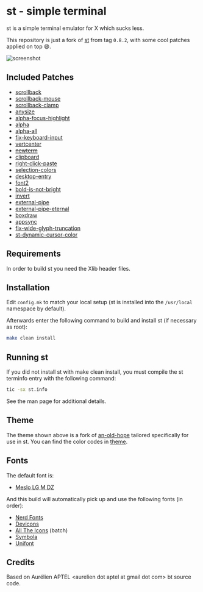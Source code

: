 # st - simple terminal

st is a simple terminal emulator for X which sucks less.

This repository is just a fork of [st](https://git.suckless.org/st) from tag `0.8.2`,
with some cool patches applied on top :smile:.

<img src="./.github/screenshot.png" alt="screenshot" />

## Included Patches

- [scrollback](https://st.suckless.org/patches/scrollback/)
- [scrollback-mouse](https://st.suckless.org/patches/scrollback/)
- [scrollback-clamp](https://github.com/mohkale/st/commit/8bc34c845d7ed8e646aeaa39a1f9feb561b9072f)
- [anysize](https://st.suckless.org/patches/anysize/)
- [alpha-focus-highlight](https://st.suckless.org/patches/alpha_focus_highlight/)
- [alpha](https://st.suckless.org/patches/alpha/)
- [alpha-all](https://github.com/mohkale/st/commit/dc775e23baeb246367eb2be06fcac5b12b01b523)
- [fix-keyboard-input](https://st.suckless.org/patches/fix_keyboard_input/)
- [vertcenter](https://st.suckless.org/patches/vertcenter/)
- ~~[newterm](https://st.suckless.org/patches/newterm/)~~
- [clipboard](https://st.suckless.org/patches/clipboard/)
- [right-click-paste](https://st.suckless.org/patches/rightclickpaste/)
- [selection-colors](https://st.suckless.org/patches/selectioncolors/)
- [desktop-entry](https://st.suckless.org/patches/desktopentry/)
- [font2](https://st.suckless.org/patches/font2/)
- [bold-is-not-bright](https://st.suckless.org/patches/bold-is-not-bright/)
- [invert](https://st.suckless.org/patches/invert/)
- [external-pipe](https://st.suckless.org/patches/externalpipe/)
- [external-pipe-eternal](https://st.suckless.org/patches/externalpipe/)
- [boxdraw](https://st.suckless.org/patches/boxdraw/)
- [appsync](https://st.suckless.org/patches/sync/)
- [fix-wide-glyph-truncation](https://github.com/Dreomite/st/commit/e3b821dcb3511d60341dec35ee05a4a0abfef7f2)
- [st-dynamic-cursor-color](https://st.suckless.org/patches/dynamic-cursor-color/)

## Requirements

In order to build st you need the Xlib header files.

## Installation

Edit `config.mk` to match your local setup (st is installed into
the `/usr/local` namespace by default).

Afterwards enter the following command to build and install st (if
necessary as root):

```sh
make clean install
```

## Running st

If you did not install st with make clean install, you must compile
the st terminfo entry with the following command:

```sh
tic -sx st.info
```

See the man page for additional details.

## Theme

The theme shown above is a fork of [an-old-hope][aoh] tailored specifically for
use in st. You can find the color codes in [theme](./theme.h).

[aoh]: https://github.com/mohkale/an-old-hope-theme

## Fonts

The default font is:

- [Meslo LG M DZ](https://www.fontmirror.com/meslo-lg-dz)

And this build will automatically pick up and use the following fonts (in order):

- [Nerd Fonts](https://github.com/ryanoasis/nerd-fonts)
- [Devicons](https://devicon.dev/)
- [All The Icons](https://github.com/domtronn/all-the-icons.el/tree/6917b08f64dd8487e23769433d6cb9ba11f4152f/fonts) (batch)
- [Symbola](https://fontlibrary.org/en/font/symbola)
- [Unifont](https://unifoundry.com/unifont/)

## Credits

Based on Aurélien APTEL &lt;aurelien dot aptel at gmail dot com&gt; bt source code.
